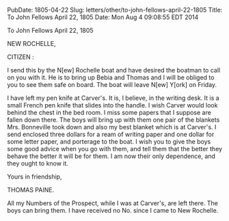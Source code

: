 PubDate: 1805-04-22
Slug: letters/other/to-john-fellows-april-22-1805
Title: To John Fellows  April 22, 1805
Date: Mon Aug  4 09:08:55 EDT 2014

   To John Fellows  April 22, 1805

   NEW ROCHELLE,

   CITIZEN :

   I send this by the N[ew] Rochelle boat and have desired the boatman to
   call on you with it. He is to bring up Bebia and Thomas and I will be
   obliged to you to see them safe on board. The boat will leave N[ew] Y[ork]
   on Friday.

   I have left my pen knife at Carver's. It is, I believe, in the writing
   desk. It is a small French pen knife that slides into the handle. I wish
   Carver would look behind the chest in the bed room. I miss some papers
   that I suppose are fallen down there. The boys will bring up with them one
   pair of the blankets Mrs. Bonneville took down and also my best blanket
   which is at Carver's. I send enclosed three dollars for a ream of writing
   paper and one dollar for some letter paper, and porterage to the boat. I
   wish you to give the boys some good advice when you go with them, and tell
   them that the better they behave the better it will be for them. I am now
   their only dependence, and they ought to know it.

   Yours in friendship,

   THOMAS PAINE.

   All my Numbers of the Prospect, while I was at Carver's, are left there.
   The boys can bring them. I have received no No. since I came to New
   Rochelle.

    
